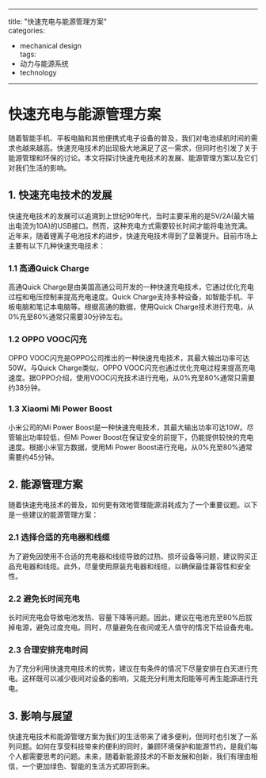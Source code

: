 
---  
title: "快速充电与能源管理方案"  
categories:  
  - mechanical design  
tags: 
  - 动力与能源系统 
  - technology  
---  

# 快速充电与能源管理方案

随着智能手机、平板电脑和其他便携式电子设备的普及，我们对电池续航时间的需求也越来越高。快速充电技术的出现极大地满足了这一需求，但同时也引发了关于能源管理和环保的讨论。本文将探讨快速充电技术的发展、能源管理方案以及它们对我们生活的影响。

## 1. 快速充电技术的发展

快速充电技术的发展可以追溯到上世纪90年代，当时主要采用的是5V/2A(最大输出电流为10A)的USB接口。然而，这种充电方式需要较长时间才能将电池充满。近年来，随着锂离子电池技术的进步，快速充电技术得到了显著提升。目前市场上主要有以下几种快速充电技术：

### 1.1 高通Quick Charge

高通Quick Charge是由美国高通公司开发的一种快速充电技术，它通过优化充电过程和电压控制来提高充电速度。Quick Charge支持多种设备，如智能手机、平板电脑和笔记本电脑等。根据高通的数据，使用Quick Charge技术进行充电，从0%充至80%通常只需要30分钟左右。

### 1.2 OPPO VOOC闪充

OPPO VOOC闪充是OPPO公司推出的一种快速充电技术，其最大输出功率可达50W。与Quick Charge类似，OPPO VOOC闪充也通过优化充电过程来提高充电速度。据OPPO介绍，使用VOOC闪充技术进行充电，从0%充至80%通常只需要约38分钟。

### 1.3 Xiaomi Mi Power Boost

小米公司的Mi Power Boost是一种快速充电技术，其最大输出功率可达10W。尽管输出功率较低，但Mi Power Boost在保证安全的前提下，仍能提供较快的充电速度。根据小米官方数据，使用Mi Power Boost进行充电，从0%充至80%通常需要约45分钟。

## 2. 能源管理方案

随着快速充电技术的普及，如何更有效地管理能源消耗成为了一个重要议题。以下是一些建议的能源管理方案：

### 2.1 选择合适的充电器和线缆

为了避免因使用不合适的充电器和线缆导致的过热、损坏设备等问题，建议购买正品充电器和线缆。此外，尽量使用原装充电器和线缆，以确保最佳兼容性和安全性。

### 2.2 避免长时间充电

长时间充电会导致电池发热、容量下降等问题。因此，建议在电池充至80%后拔掉电源，避免过度充电。同时，尽量避免在夜间或无人值守的情况下给设备充电。

### 2.3 合理安排充电时间

为了充分利用快速充电技术的优势，建议在有条件的情况下尽量安排在白天进行充电。这样既可以减少夜间对设备的影响，又能充分利用太阳能等可再生能源进行充电。

## 3. 影响与展望

快速充电技术和能源管理方案为我们的生活带来了诸多便利，但同时也引发了一系列问题。如何在享受科技带来的便利的同时，兼顾环境保护和能源节约，是我们每个人都需要思考的问题。未来，随着新能源技术的不断发展和创新，我们有理由相信，一个更加绿色、智能的生活方式即将到来。 
